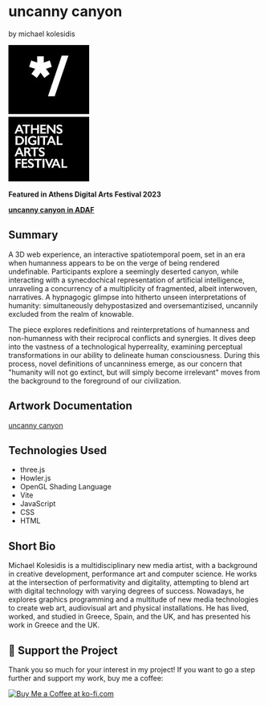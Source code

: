 # uncanny canyon

by michael kolesidis

![adaf logo](./media/adaf.jpg)

**Featured in Athens Digital Arts Festival 2023**

[**uncanny canyon in ADAF**](https://online.adaf.gr/video/uncanny-canyon/)

## Summary

A 3D web experience, an interactive spatiotemporal poem, set in an era when humanness appears to be on the verge of being rendered undefinable. Participants explore a seemingly deserted canyon, while interacting with a synecdochical representation of artificial intelligence, unraveling a concurrency of a multiplicity of fragmented, albeit interwoven, narratives. A hypnagogic glimpse into hitherto unseen interpretations of humanity: simultaneously dehypostasized and oversemantizised, uncannily excluded from the realm of knowable.

The piece explores redefinitions and reinterpretations of humanness and non-humanness with their reciprocal conflicts and synergies. It dives deep into the vastness of a technological hyperreality, examining perceptual transformations in our ability to delineate human consciousness. During this process, novel definitions of uncanniness emerge, as our concern that "humanity will not go extinct, but will simply become irrelevant" moves from the background to the foreground of our civilization.

## Artwork Documentation

[uncanny canyon](https://docs.google.com/document/d/1osOCtdUGjlvaZNHYEnBOjEUEwFj5L9qizVWQsWzC9nY/edit?usp=sharing)

## Technologies Used

- three.js
- Howler.js
- OpenGL Shading Language
- Vite
- JavaScript
- CSS
- HTML

## Short Bio

Michael Kolesidis is a multidisciplinary new media artist, with a background in creative development, performance art and computer science. He works at the intersection of performativity and digitality, attempting to blend art with digital technology with varying degrees of success. Nowadays, he explores graphics programming and a multitude of new media technologies to create web art, audiovisual art and physical installations. He has lived, worked, and studied in Greece, Spain, and the UK, and has presented his work in Greece and the UK.

## 💖 Support the Project

Thank you so much for your interest in my project! If you want to go a step further and support my work, buy me a coffee:

<a href='https://ko-fi.com/michaelkolesidis' target='_blank'><img src='https://cdn.ko-fi.com/cdn/kofi1.png' style='border:0px;height:45px;' alt='Buy Me a Coffee at ko-fi.com' /></a>

